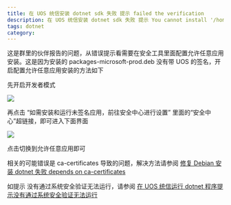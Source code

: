 ```yaml
---
title: 在 UOS 统信安装 dotnet sdk 失败 提示 failed the verification
description: 在 UOS 统信安装 dotnet sdk 失败 提示 You cannot install '/home/lindexi/packages-microsoft-prod.deb' that failed the verification, please go to Security Center - Security Tools - Application Security to adjust
tags: dotnet
category: 
---
```


<!-- CreateTime:2024/04/29 07:20:03 -->

<!-- 发布 -->
<!-- 博客 -->

这是群里的伙伴报告的问题，从错误提示看需要在安全工具里面配置允许任意应用安装。这是因为安装的 packages-microsoft-prod.deb 没有带 UOS 的签名，开启配置允许任意应用安装的方法如下

先开启开发者模式

<!-- ![](image/在 UOS 统信安装 dotnet sdk 失败 提示 failed the verification/在 UOS 统信安装 dotnet sdk 失败 提示 failed the verification0.png) -->
![](https://img2024.cnblogs.com/blog/1080237/202508/1080237-20250810094923732-32760080.png)

再点击 “如需安装和运行未签名应用，前往安全中心进行设置” 里面的“安全中心”超链接，即可进入下面界面

<!-- ![](image/在 UOS 统信安装 dotnet sdk 失败 提示 failed the verification/在 UOS 统信安装 dotnet sdk 失败 提示 failed the verification1.png) -->
![](https://img2024.cnblogs.com/blog/1080237/202508/1080237-20250810094924097-1894724313.png)

点击切换到允许任意应用即可

相关的可能错误是 ca-certificates 导致的问题，解决方法请参阅  [修复 Debian 安装 dotnet 失败 depends on ca-certificates](https://blog.lindexi.com/post/%E4%BF%AE%E5%A4%8D-Debian-%E5%AE%89%E8%A3%85-dotnet-%E5%A4%B1%E8%B4%A5-depends-on-ca-certificates.html )

如提示 没有通过系统安全验证无法运行，请参阅 [在 UOS 统信运行 dotnet 程序提示没有通过系统安全验证无法运行](https://blog.lindexi.com/post/%E5%9C%A8-UOS-%E7%BB%9F%E4%BF%A1%E8%BF%90%E8%A1%8C-dotnet-%E7%A8%8B%E5%BA%8F%E6%8F%90%E7%A4%BA%E6%B2%A1%E6%9C%89%E9%80%9A%E8%BF%87%E7%B3%BB%E7%BB%9F%E5%AE%89%E5%85%A8%E9%AA%8C%E8%AF%81%E6%97%A0%E6%B3%95%E8%BF%90%E8%A1%8C.html )
